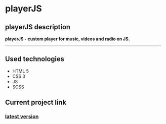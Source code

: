 # playerJS

## playerJS description
**playerJS - custom player for music, videos and radio on JS.**
___

## Used technologies  
+ HTML 5
+ CSS 3
+ JS
+ SCSS

## Current project link

### [latest version](https://alfaro23.github.io/playerJS/)
